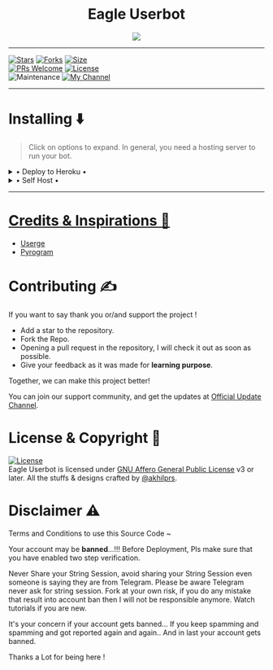 <h1 align="center">
  <b>Eagle Userbot</b>
</h1>

<p align="center"><a href="https://telegram.dog/EAGLEUB"><img src="https://te.legra.ph/file/543a358625382cc27fd2b.jpg"></a></p>

------

[![Stars](https://img.shields.io/github/stars/EagleUBTG/EagleUserbot?style=flat-square&color=yellow)](https://github.com/EagleUBTG/EagleUserbot/stargazers)
[![Forks](https://img.shields.io/github/forks/EagleUBTG/EagleUserbot?style=flat-square&color=orange)](https://github.com/EagleUBTG/EagleUserbot/fork)
[![Size](https://img.shields.io/github/repo-size/EagleUBTG/EagleUserbot?style=flat-square&color=green)](https://github.com/EagleUBTG/EagleUserbot/size)   
[![PRs Welcome](https://img.shields.io/badge/PRs-welcome-brightgreen.svg?style=flat-square)](https://makeapullrequest.com)
[![License](https://img.shields.io/badge/License-AGPL-blue)](https://github.com/EagleUBTG/EagleUserbot/blob/main/LICENSE)   
![Maintenance](https://img.shields.io/badge/Maintained%3F-yes-green?&style=flat-square)
[![My Channel](https://img.shields.io/badge/Telegram-Personal%20Channel-informational)](https://telegram.dog/akhilprs)

------

# Installing ⬇️

> Click on options to expand. In general, you need a hosting server to run your bot.

<details>

  <summary> • Deploy to Heroku • </summary>

<h4> The easiest and most convenient way of hosting a bot in Telegram.</h4>

[![Deploy To Heroku](https://www.herokucdn.com/deploy/button.svg)](https://heroku.com/deploy) 

</details>

<details>

  <summary> • Self Host • </summary>

<h4> You can self host your Eagle Userbot. Get a VPS or local server to run the command and follow the steps.</h4>

<p align="left"><a href="https://telegra.ph/How-to-Self-Host-Eagle-Userbot-06-19"><img src="https://img.shields.io/badge/Read%20Quick%20Guide-blue?style=for-the-badge&logo=none" width="150""/</a>  </p>

</details>

--------

# Credits & Inspirations 📝

- [Userge](https://github.com/UsergeTeam/Userge)
- [Pyrogram](https://github.com/Pyrogram/Pyrogram)

# Contributing ✍️

If you want to say thank you or/and support the project !

- Add a star to the repository.
- Fork the Repo.
- Opening a pull request in the repository, I will check it out as soon as possible.
- Give your feedback as it was made for **learning purpose**.

Together, we can make this project better!

You can join our support community, and get the updates at [Official Update Channel](https://telegram.dog/EAGLEUB).

# License & Copyright 🔐

[![License](https://www.gnu.org/graphics/agplv3-155x51.png)](LICENSE)   
Eagle Userbot is licensed under [GNU Affero General Public License](https://www.gnu.org/licenses/agpl-3.0.en.html) v3 or later.
All the stuffs & designs crafted by [@akhilprs](https://github.com/akhilprs).

# Disclaimer ⚠️

 Terms and Conditions to use this Source Code ~
      
 Your account may be **banned**...!!!
 Before Deployment, Pls make sure that you have 
 enabled two step verification. 

 Never Share your String Session, 
 avoid sharing your String Session even someone is saying 
 they are from Telegram. 
 Please be aware Telegram never ask for string session.
 Fork at your own risk, 
 if you do any mistake that result into account ban then 
 I will not be responsible anymore. Watch tutorials if you are new.
 
 It's your concern if your account gets banned...
 If you keep spamming and spamming and got reported again and again..
 And in last your account gets banned. 
 
 Thanks a Lot for being here !


